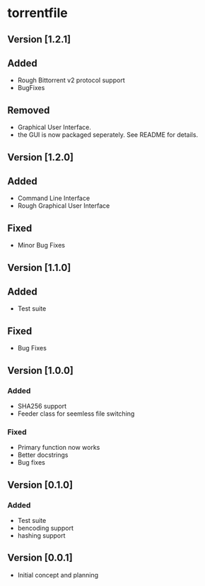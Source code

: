 # torrentfile

## Version [1.2.1]

## Added

- Rough Bittorrent v2 protocol support
- BugFixes

## Removed

- Graphical User Interface.
- the GUI is now packaged seperately. See README for details.

## Version [1.2.0]

## Added

- Command Line Interface
- Rough Graphical User Interface

## Fixed

- Minor Bug Fixes

## Version [1.1.0]

## Added

- Test suite

## Fixed

- Bug Fixes

## Version [1.0.0]

### Added

- SHA256 support
- Feeder class for seemless file switching

### Fixed

- Primary function now works
- Better docstrings
- Bug fixes

## Version [0.1.0]

### Added

- Test suite
- bencoding support
- hashing support

## Version [0.0.1]

- Initial concept and planning
